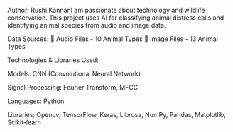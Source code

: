 Author: Rushi KannanI am passionate about technology and wildlife conservation. This project uses AI for classifying animal distress calls and identifying animal species from audio and image data.

Data Sources:
🎵 Audio Files - 10 Animal Types
📸 Image Files - 13 Animal Types

Technologies & Libraries Used:

Models: CNN (Convolutional Neural Network)

Signal Processing: Fourier Transform, MFCC

Languages: Python

Libraries: Opencv, TensorFlow, Keras, Librosa, NumPy, Pandas, Matplotlib, Scikit-learn

